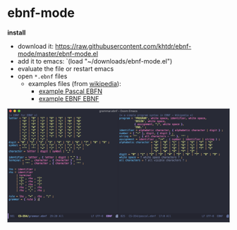 # ebnf-mode

**install**
- download it: https://raw.githubusercontent.com/khtdr/ebnf-mode/master/ebnf-mode.el
- add it to emacs: `(load "~/downloads/ebnf-mode.el")
- evaluate the file or restart emacs
- open `*.ebnf` files
  - examples files (from [wikipedia](https://en.wikipedia.org/wiki/Extended_Backus%E2%80%93Naur_form#Examples)):
    - [example Pascal EBFN](https://raw.githubusercontent.com/khtdr/ebnf-mode/master/example-pascal.ebnf)
    - [example EBNF EBNF](https://raw.githubusercontent.com/khtdr/ebnf-mode/master/example-ebnf.ebnf)
    
<img style="max-width: 100%; height: auto; display: block;" src="https://github.com/khtdr/ebnf-mode/blob/master/ebnf-mode.png" />
